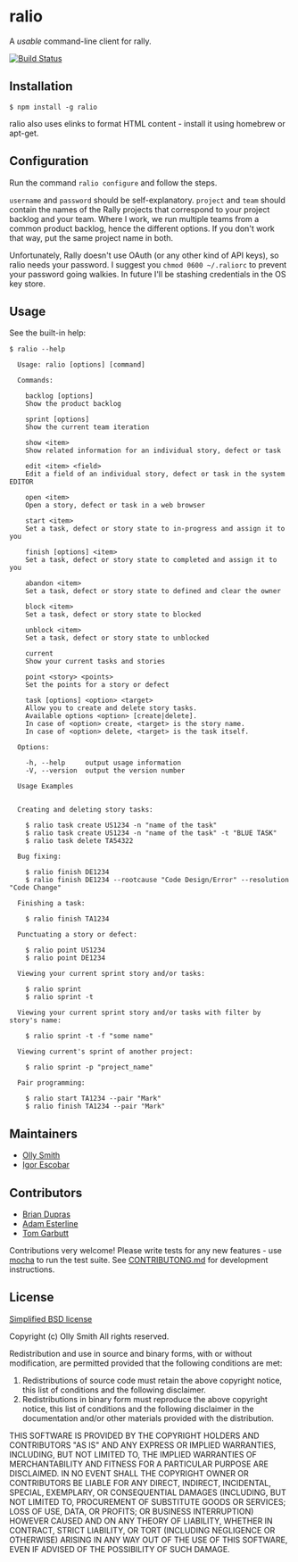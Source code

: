 # ralio

A *usable* command-line client for rally.

[![Build Status](https://travis-ci.org/oesmith/ralio.png)](https://travis-ci.org/oesmith/ralio)

## Installation

    $ npm install -g ralio

ralio also uses elinks to format HTML content - install it using homebrew or apt-get. 

## Configuration

Run the command `ralio configure` and follow the steps.

`username` and `password` should be self-explanatory. `project` and `team`
should contain the names of the Rally projects that correspond to your project
backlog and your team.  Where I work, we run multiple teams from a common
product backlog, hence the different options.  If you don't work that way,
put the same project name in both.

Unfortunately, Rally doesn't use OAuth (or any other kind of API keys), so
ralio needs your password.  I suggest you `chmod 0600 ~/.raliorc` to prevent
your password going walkies. In future I'll be stashing credentials in the OS
key store.

## Usage

See the built-in help:

    $ ralio --help

      Usage: ralio [options] [command]

      Commands:

        backlog [options] 
        Show the product backlog
        
        sprint [options] 
        Show the current team iteration
        
        show <item>
        Show related information for an individual story, defect or task
        
        edit <item> <field>
        Edit a field of an individual story, defect or task in the system EDITOR
        
        open <item>
        Open a story, defect or task in a web browser
        
        start <item>
        Set a task, defect or story state to in-progress and assign it to you
        
        finish [options] <item>
        Set a task, defect or story state to completed and assign it to you
        
        abandon <item>
        Set a task, defect or story state to defined and clear the owner
        
        block <item>
        Set a task, defect or story state to blocked
        
        unblock <item>
        Set a task, defect or story state to unblocked
        
        current 
        Show your current tasks and stories
        
        point <story> <points>
        Set the points for a story or defect
        
        task [options] <option> <target>
        Allow you to create and delete story tasks.
        Available options <option> [create|delete].
        In case of <option> create, <target> is the story name.
        In case of <option> delete, <target> is the task itself.

      Options:

        -h, --help     output usage information
        -V, --version  output the version number

      Usage Examples


      Creating and deleting story tasks:

        $ ralio task create US1234 -n "name of the task"
        $ ralio task create US1234 -n "name of the task" -t "BLUE TASK"
        $ ralio task delete TA54322

      Bug fixing:

        $ ralio finish DE1234
        $ ralio finish DE1234 --rootcause "Code Design/Error" --resolution "Code Change"

      Finishing a task:

        $ ralio finish TA1234

      Punctuating a story or defect:

        $ ralio point US1234
        $ ralio point DE1234

      Viewing your current sprint story and/or tasks:

        $ ralio sprint
        $ ralio sprint -t

      Viewing your current sprint story and/or tasks with filter by story's name:

        $ ralio sprint -t -f "some name"

      Viewing current's sprint of another project:

        $ ralio sprint -p "project_name"

      Pair programming:

        $ ralio start TA1234 --pair "Mark"
        $ ralio finish TA1234 --pair "Mark"

## Maintainers
  * [Olly Smith](http://github.com/oesmith)
  * [Igor Escobar](http://github.com/igorescobar)
  
## Contributors
  * [Brian Dupras](http://github.com/bdupras)
  * [Adam Esterline](http://github.com/aesterline)
  * [Tom Garbutt](http://github.com/tommg)
  
Contributions very welcome! Please write tests for any new features - use [mocha](http://visionmedia.github.com/mocha/) to run the test suite.  See [CONTRIBUTONG.md](CONTRIBUTONG.md) for development instructions.

## License

[Simplified BSD license](http://en.wikipedia.org/wiki/BSD_licenses#2-clause_license_.28.22Simplified_BSD_License.22_or_.22FreeBSD_License.22.29)

Copyright (c) Olly Smith
All rights reserved.

Redistribution and use in source and binary forms, with or without
modification, are permitted provided that the following conditions are met:

1. Redistributions of source code must retain the above copyright notice, this
   list of conditions and the following disclaimer.
2. Redistributions in binary form must reproduce the above copyright notice,
   this list of conditions and the following disclaimer in the documentation
   and/or other materials provided with the distribution.

THIS SOFTWARE IS PROVIDED BY THE COPYRIGHT HOLDERS AND CONTRIBUTORS "AS IS" AND
ANY EXPRESS OR IMPLIED WARRANTIES, INCLUDING, BUT NOT LIMITED TO, THE IMPLIED
WARRANTIES OF MERCHANTABILITY AND FITNESS FOR A PARTICULAR PURPOSE ARE
DISCLAIMED. IN NO EVENT SHALL THE COPYRIGHT OWNER OR CONTRIBUTORS BE LIABLE FOR
ANY DIRECT, INDIRECT, INCIDENTAL, SPECIAL, EXEMPLARY, OR CONSEQUENTIAL DAMAGES
(INCLUDING, BUT NOT LIMITED TO, PROCUREMENT OF SUBSTITUTE GOODS OR SERVICES;
LOSS OF USE, DATA, OR PROFITS; OR BUSINESS INTERRUPTION) HOWEVER CAUSED AND
ON ANY THEORY OF LIABILITY, WHETHER IN CONTRACT, STRICT LIABILITY, OR TORT
(INCLUDING NEGLIGENCE OR OTHERWISE) ARISING IN ANY WAY OUT OF THE USE OF THIS
SOFTWARE, EVEN IF ADVISED OF THE POSSIBILITY OF SUCH DAMAGE.
